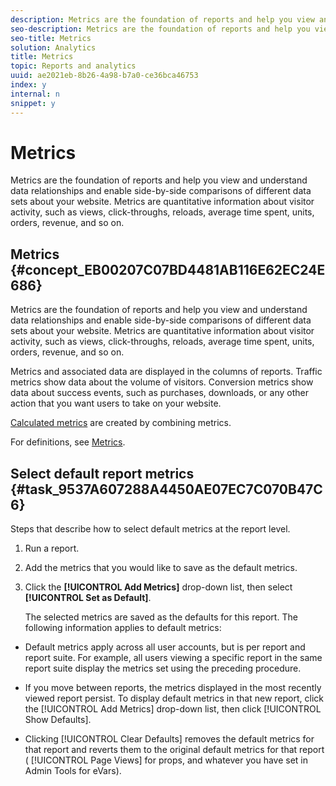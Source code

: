 ```yaml
---
description: Metrics are the foundation of reports and help you view and understand data relationships and enable side-by-side comparisons of different data sets about your website. Metrics are quantitative information about visitor activity, such as views, click-throughs, reloads, average time spent, units, orders, revenue, and so on.
seo-description: Metrics are the foundation of reports and help you view and understand data relationships and enable side-by-side comparisons of different data sets about your website. Metrics are quantitative information about visitor activity, such as views, click-throughs, reloads, average time spent, units, orders, revenue, and so on.
seo-title: Metrics
solution: Analytics
title: Metrics
topic: Reports and analytics
uuid: ae2021eb-8b26-4a98-b7a0-ce36bca46753
index: y
internal: n
snippet: y
---
```


# Metrics

Metrics are the foundation of reports and help you view and understand data relationships and enable side-by-side comparisons of different data sets about your website. Metrics are quantitative information about visitor activity, such as views, click-throughs, reloads, average time spent, units, orders, revenue, and so on.

## Metrics {#concept_EB00207C07BD4481AB116E62EC24E686}

Metrics are the foundation of reports and help you view and understand data relationships and enable side-by-side comparisons of different data sets about your website. Metrics are quantitative information about visitor activity, such as views, click-throughs, reloads, average time spent, units, orders, revenue, and so on. 

Metrics and associated data are displayed in the columns of reports. Traffic metrics show data about the volume of visitors. Conversion metrics show data about success events, such as purchases, downloads, or any other action that you want users to take on your website.

[Calculated metrics](https://marketing.adobe.com/resources/help/en_US/analytics/calcmetrics/) are created by combining metrics.

For definitions, see [Metrics](https://marketing.adobe.com/resources/help/en_US/reference/index.html?f=metrics). 

## Select default report metrics {#task_9537A607288A4450AE07EC7C070B47C6}

Steps that describe how to select default metrics at the report level.

<!-- 

t_metrics_set_default.xml

 -->

1. Run a report.
1. Add the metrics that you would like to save as the default metrics.
1. Click the **[!UICONTROL Add Metrics]** drop-down list, then select **[!UICONTROL Set as Default]**.

   The selected metrics are saved as the defaults for this report. The following information applies to default metrics:

* Default metrics apply across all user accounts, but is per report and report suite. For example, all users viewing a specific report in the same report suite display the metrics set using the preceding procedure. 
* If you move between reports, the metrics displayed in the most recently viewed report persist. To display default metrics in that new report, click the [!UICONTROL Add Metrics] drop-down list, then click [!UICONTROL Show Defaults]. 

* Clicking [!UICONTROL Clear Defaults] removes the default metrics for that report and reverts them to the original default metrics for that report ( [!UICONTROL Page Views] for props, and whatever you have set in Admin Tools for eVars).

